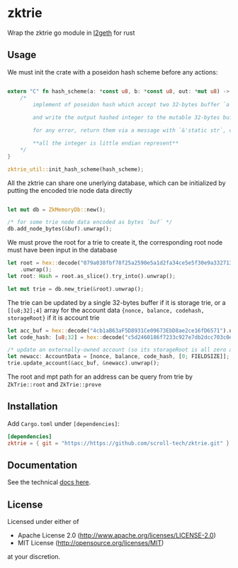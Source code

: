 # zktrie

Wrap the zktrie go module in [l2geth](http://github.com/scroll-tech/go-ethereum) for rust


## Usage

We must init the crate with a poseidon hash scheme before any actions:

```rust

extern "C" fn hash_scheme(a: *const u8, b: *const u8, out: *mut u8) -> *const i8 {
    /*
        implement of poseidon hash which accept two 32-bytes buffer `a` and `b` as integer of finite field
        
        and write the output hashed integer to the mutable 32-bytes buffer `out`

        for any error, return them via a message with `&'static str`, or return ptr::null for success

        **all the integer is little endian represent**
    */
}

zktrie_util::init_hash_scheme(hash_scheme);

```

All the zktrie can share one unerlying database, which can be initialized by putting the encoded trie node data directly

```rust

let mut db = ZkMemoryDb::new();

/* for some trie node data encoded as bytes `buf` */
db.add_node_bytes(&buf).unwrap();

```

We must prove the root for a trie to create it, the corresponding root node must have been input in the database

```rust
let root = hex::decode("079a038fbf78f25a2590e5a1d2fa34ce5e5f30e9a332713b43fa0e51b8770ab8")
    .unwrap();
let root: Hash = root.as_slice().try_into().unwrap();

let mut trie = db.new_trie(&root).unwrap();
```

The trie can be updated by a single 32-bytes buffer if it is storage trie, or a `[[u8;32];4]` array for the account data `{nonce, balance, codehash, storageRoot}` if it is account trie

```rust
let acc_buf = hex::decode("4cb1aB63aF5D8931Ce09673EbD8ae2ce16fD6571").unwrap();
let code_hash: [u8;32] = hex::decode("c5d2460186f7233c927e7db2dcc703c0e500b653ca82273b7bfad8045d85a470").unwrap().as_slice().try_into().unwrap();

/* update an externally-owned account (so its storageRoot is all zero and code_hash equal to keccak256(nil)) */
let newacc: AccountData = [nonce, balance, code_hash, [0; FIELDSIZE]];
trie.update_account(&acc_buf, &newacc).unwrap();

```

The root and mpt path for an address can be query from trie by `ZkTrie::root` and `ZkTrie::prove`


## Installation

Add `Cargo.toml` under `[dependencies]`:

```toml
[dependencies]
zktrie = { git = "https://https://github.com/scroll-tech/zktrie.git" }
```


## Documentation

See the technical [docs here](docs/zktrie.md).


## License

Licensed under either of

- Apache License 2.0 (http://www.apache.org/licenses/LICENSE-2.0)
- MIT License (http://opensource.org/licenses/MIT)

at your discretion.
